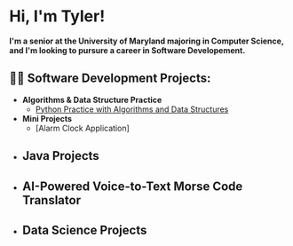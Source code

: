 <h1>Hi, I'm Tyler!</h1>
<b>I'm a senior at the University of Maryland majoring in Computer Science, and I'm looking to pursure a career in Software Developement.</b>

<h2>👨‍💻 Software Development Projects:</h2>


- <b>Algorithms & Data Structure Practice</b>
  - [Python Practice with Algorithms and Data Structures](https://github.com/TylerBraisted/AlgorithmsPractice.git)
- <b>Mini Projects</b>
  -  [Alarm Clock Application]
- <b>Java Projects</b>
  - 
- <b>AI-Powered Voice-to-Text Morse Code Translator</b>
  - 
- <b>Data Science Projects</b>
  - 
